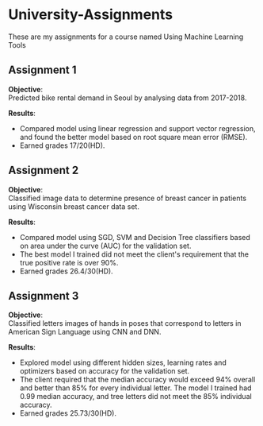 # University-Assignments
These are my assignments for a course named Using Machine Learning Tools

## Assignment 1 
**Objective**:<br> 
Predicted bike rental demand in Seoul by analysing data from 2017-2018.<br>

**Results**:
* Compared model using linear regression and support vector regression, and found the better model based on root square mean error (RMSE).<br>
* Earned grades 17/20(HD).<br>


## Assignment 2
**Objective**:<br> 
Classified image data to determine presence of breast cancer in patients using Wisconsin breast cancer data set.<br>

**Results**:
* Compared model using SGD, SVM and Decision Tree classifiers based on area under the curve (AUC) for the validation set.<br>
* The best model I trained did not meet the client's requirement that the true positive rate is over 90%.<br>
* Earned grades 26.4/30(HD).<br>


## Assignment 3
**Objective**:<br> 
Classified letters images of hands in poses that correspond to letters in American Sign Language using CNN and DNN.<br>

**Results**:
* Explored model using different hidden sizes, learning rates and optimizers based on accuracy for the validation set.<br>
* The client required that the median accuracy would exceed 94% overall and better than 85% for every individual letter. The model I trained had 0.99 median accuracy, and tree letters did not meet the 85% individual accuracy.<br>
* Earned grades 25.73/30(HD).<br>
